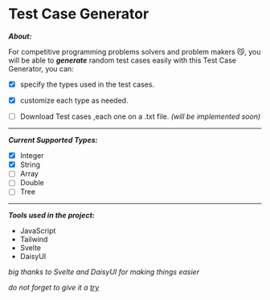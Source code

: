 # Test Case Generator

***About:***

For competitive programming problems solvers and problem makers 😼, you will be able to ***generate*** random test cases easily with this Test Case Generator, you can:

- [X] specify the types used in the test cases.

- [X] customize each type as needed.

- [ ] Download Test cases ,each one on a .txt file. _(will be implemented soon)_

***

***Current Supported Types:***
- [X] Integer
- [X] String
- [ ] Array
-  [ ] Double 
- [ ] Tree

***

***Tools used in the project:***

- JavaScript
- Tailwind
- Svelte
- DaisyUI

_big thanks to Svelte and DaisyUI for making things easier_  

_do not forget to give it a [try](https://dimah02.github.io/test-case-generator/)_
